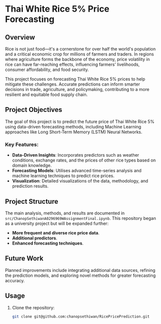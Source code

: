 # Thai White Rice 5% Price Forecasting

## Overview

Rice is not just food—it's a cornerstone for over half the world's population and a critical economic crop for millions of farmers and traders. In regions where agriculture forms the backbone of the economy, price volatility in rice can have far-reaching effects, influencing farmers’ livelihoods, consumer affordability, and food security. 

This project focuses on forecasting Thai White Rice 5% prices to help mitigate these challenges. Accurate predictions can inform smarter decisions in trade, agriculture, and policymaking, contributing to a more resilient and equitable food supply chain.

## Project Objectives

The goal of this project is to predict the future price of Thai White Rice 5% using data-driven forecasting methods, including Machine Learning approaches like Long Short-Term Memory (LSTM) Neural Networks. 

### Key Features:

- **Data-Driven Insights**: Incorporates predictors such as weather conditions, exchange rates, and the prices of other rice types based on domain knowledge.
- **Forecasting Models**: Utilises advanced time-series analysis and machine learning techniques to predict rice prices.
- **Visualization**: Detailed visualizations of the data, methodology, and prediction results.

## Project Structure

The main analysis, methods, and results are documented in `src/ChanopSethiwanA0296969WAssignmentFinal.ipynb`. This repository began as a university project but will be expanded further:

- **More frequent and diverse rice price data**.
- **Additional predictors**.
- **Enhanced forecasting techniques**.

## Future Work

Planned improvements include integrating additional data sources, refining the prediction models, and exploring novel methods for greater forecasting accuracy. 

## Usage

1. Clone the repository:
   ```bash
   git clone git@github.com:chanopsethiwan/RicePricePrediction.git
